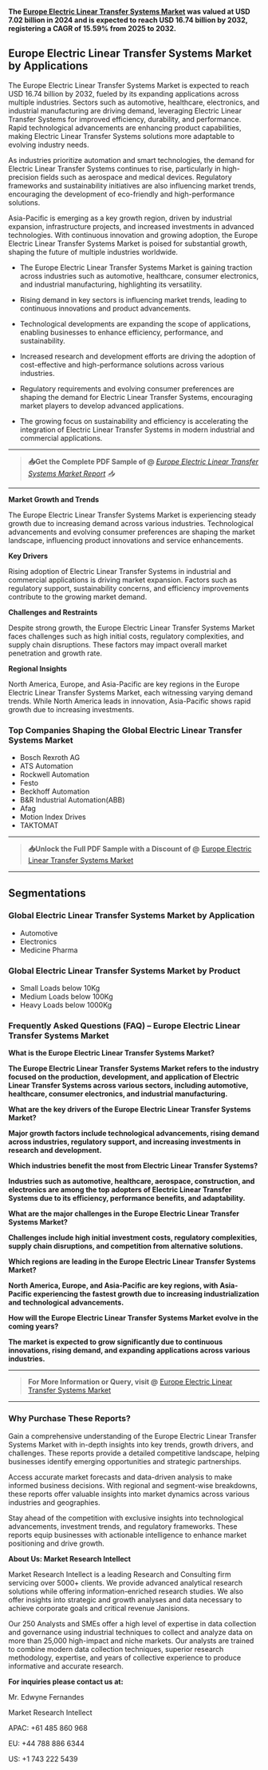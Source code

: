 <p><strong>The <a href="https://www.marketresearchintellect.com/download-sample/?rid=590504&amp;utm_source=Pulse-April-Europe&amp;utm_medium=852">Europe Electric Linear Transfer Systems Market</a> was valued at USD 7.02 billion in 2024 and is expected to reach USD 16.74 billion by 2032, registering a CAGR of 15.59% from 2025 to 2032.</strong></p><h2>Europe Electric Linear Transfer Systems Market by Applications&nbsp;</h2><p><p>The Europe Electric Linear Transfer Systems Market is expected to reach USD 16.74 billion by 2032, fueled by its expanding applications across multiple industries. Sectors such as automotive, healthcare, electronics, and industrial manufacturing are driving demand, leveraging Electric Linear Transfer Systems for improved efficiency, durability, and performance. Rapid technological advancements are enhancing product capabilities, making Electric Linear Transfer Systems solutions more adaptable to evolving industry needs.</p><p>As industries prioritize automation and smart technologies, the demand for Electric Linear Transfer Systems continues to rise, particularly in high-precision fields such as aerospace and medical devices. Regulatory frameworks and sustainability initiatives are also influencing market trends, encouraging the development of eco-friendly and high-performance solutions.</p><p>Asia-Pacific is emerging as a key growth region, driven by industrial expansion, infrastructure projects, and increased investments in advanced technologies. With continuous innovation and growing adoption, the Europe Electric Linear Transfer Systems Market is poised for substantial growth, shaping the future of multiple industries worldwide.</p></p><ul><li><p>The Europe Electric Linear Transfer Systems Market is gaining traction across industries such as automotive, healthcare, consumer electronics, and industrial manufacturing, highlighting its versatility.</p></li><li><p>Rising demand in key sectors is influencing market trends, leading to continuous innovations and product advancements.</p></li><li><p>Technological developments are expanding the scope of applications, enabling businesses to enhance efficiency, performance, and sustainability.</p></li><li><p>Increased research and development efforts are driving the adoption of cost-effective and high-performance solutions across various industries.</p></li><li><p>Regulatory requirements and evolving consumer preferences are shaping the demand for Electric Linear Transfer Systems, encouraging market players to develop advanced applications.</p></li><li><p>The growing focus on sustainability and efficiency is accelerating the integration of Electric Linear Transfer Systems in modern industrial and commercial applications.</p></li></ul><hr /><blockquote><p><strong><span class="font-[700]">📥Get the Complete PDF Sample of @ </span></strong><em><span class="font-[700]"><a href="https://www.marketresearchintellect.com/download-sample/?rid=590504&amp;utm_source=Pulse-April-Europe&amp;utm_medium=852" target="_blank" data-tracking-control-name="article-ssr-frontend-pulse_little-text-block" data-tracking-will-navigate="" data-test-link="">Europe Electric Linear Transfer Systems Market Report</a>&nbsp;📥</span></em></p></blockquote><hr /><p class="" data-start="77" data-end="360"><strong data-start="77" data-end="105">Market Growth and Trends</strong></p><p class="" data-start="77" data-end="360">The Europe Electric Linear Transfer Systems Market is experiencing steady growth due to increasing demand across various industries. Technological advancements and evolving consumer preferences are shaping the market landscape, influencing product innovations and service enhancements.</p><p class="" data-start="362" data-end="606"><strong data-start="362" data-end="377">Key Drivers</strong></p><p class="" data-start="362" data-end="606">Rising adoption of Electric Linear Transfer Systems in industrial and commercial applications is driving market expansion. Factors such as regulatory support, sustainability concerns, and efficiency improvements contribute to the growing market demand.</p><p class="" data-start="608" data-end="849"><strong data-start="608" data-end="637">Challenges and Restraints</strong></p><p class="" data-start="608" data-end="849">Despite strong growth, the Europe Electric Linear Transfer Systems Market faces challenges such as high initial costs, regulatory complexities, and supply chain disruptions. These factors may impact overall market penetration and growth rate.</p><p class="" data-start="851" data-end="1095"><strong data-start="851" data-end="872">Regional Insights</strong></p><p class="" data-start="851" data-end="1095">North America, Europe, and Asia-Pacific are key regions in the Europe Electric Linear Transfer Systems Market, each witnessing varying demand trends. While North America leads in innovation, Asia-Pacific shows rapid growth due to increasing investments.</p><p><h3>Top Companies Shaping the Global Electric Linear Transfer Systems Market </h3><ul><li>Bosch Rexroth AG</li><li>ATS Automation</li><li>Rockwell Automation</li><li>Festo</li><li>Beckhoff Automation</li><li>B&R Industrial Automation(ABB)</li><li>Afag</li><li>Motion Index Drives</li><li>TAKTOMAT</li></ul></p><hr /><blockquote><p><strong>📥Unlock the Full PDF Sample with a Discount of @</strong> <a href="https://www.marketresearchintellect.com/ask-for-discount/?rid=590504&amp;utm_source=Pulse-April-Europe&amp;utm_medium=852">Europe Electric Linear Transfer Systems Market</a></p></blockquote><hr /><p><h2>Segmentations</h2><h3>Global Electric Linear Transfer Systems Market by Application</h3><ul><li>Automotive</li><li>Electronics</li><li>Medicine Pharma</li></ul><h3>Global Electric Linear Transfer Systems Market by Product</h3><ul><li>Small Loads below 10Kg</li><li>Medium Loads below 100Kg</li><li>Heavy Loads below 1000Kg</li></ul></p><h3><strong>Frequently Asked Questions (FAQ) &ndash; Europe Electric Linear Transfer Systems Market</strong></h3><p><strong>What is the Europe Electric Linear Transfer Systems Market?</strong></p><p><strong>The Europe Electric Linear Transfer Systems Market refers to the industry focused on the production, development, and application of Electric Linear Transfer Systems across various sectors, including automotive, healthcare, consumer electronics, and industrial manufacturing.</strong></p><p><strong>What are the key drivers of the Europe Electric Linear Transfer Systems Market?</strong></p><p><strong>Major growth factors include technological advancements, rising demand across industries, regulatory support, and increasing investments in research and development.</strong></p><p><strong>Which industries benefit the most from Electric Linear Transfer Systems?</strong></p><p><strong>Industries such as automotive, healthcare, aerospace, construction, and electronics are among the top adopters of Electric Linear Transfer Systems due to its efficiency, performance benefits, and adaptability.</strong></p><p><strong>What are the major challenges in the Europe Electric Linear Transfer Systems Market?</strong></p><p><strong>Challenges include high initial investment costs, regulatory complexities, supply chain disruptions, and competition from alternative solutions.</strong></p><p><strong>Which regions are leading in the Europe Electric Linear Transfer Systems Market?</strong></p><p><strong>North America, Europe, and Asia-Pacific are key regions, with Asia-Pacific experiencing the fastest growth due to increasing industrialization and technological advancements.</strong></p><p><strong>How will the Europe Electric Linear Transfer Systems Market evolve in the coming years?</strong></p><p><strong>The market is expected to grow significantly due to continuous innovations, rising demand, and expanding applications across various industries.</strong></p><hr /><blockquote><p><span class="font-[700]"><strong>For More Information or Query, visit&nbsp;@</strong>&nbsp;</span><span class="font-[700]"><a href="https://www.marketresearchintellect.com/product/global-electric-linear-transfer-systems-market-size-forecast/?utm_source=Linkedin&utm_medium=852" target="_blank" data-tracking-control-name="article-ssr-frontend-pulse_little-text-block" data-tracking-will-navigate="" data-test-link="">Europe Electric Linear Transfer Systems Market</a></span></p></blockquote><hr /><h3><strong data-start="0" data-end="31">Why Purchase These Reports?</strong></h3><p class="" data-start="35" data-end="297">Gain a comprehensive understanding of the Europe Electric Linear Transfer Systems Market with in-depth insights into key trends, growth drivers, and challenges. These reports provide a detailed competitive landscape, helping businesses identify emerging opportunities and strategic partnerships.</p><p class="" data-start="299" data-end="540">Access accurate market forecasts and data-driven analysis to make informed business decisions. With regional and segment-wise breakdowns, these reports offer valuable insights into market dynamics across various industries and geographies.</p><p class="" data-start="542" data-end="784">Stay ahead of the competition with exclusive insights into technological advancements, investment trends, and regulatory frameworks. These reports equip businesses with actionable intelligence to enhance market positioning and drive growth.</p><p><strong><span class="font-[700]">About Us: Market Research Intellect</span></strong></p><p><span class="">Market Research Intellect is a leading Research and Consulting firm servicing over 5000+ clients. We provide advanced analytical research solutions while offering information-enriched research studies.&nbsp;</span>We also offer insights into strategic and growth analyses and data necessary to achieve corporate goals and critical revenue Janisions.</p><p><span class="">Our 250 Analysts and SMEs offer a high level of expertise in data collection and governance using industrial techniques to collect and analyze data on more than 25,000 high-impact and niche markets. Our analysts are trained to combine modern data collection techniques, superior research methodology, expertise, and years of collective experience to produce informative and accurate research.</span></p><p><strong>For inquiries please contact us at:</strong></p><p>Mr. Edwyne Fernandes</p><p>Market Research Intellect</p><p>APAC: +61 485 860 968</p><p>EU: +44 788 886 6344</p><p>US: +1 743 222 5439</p>